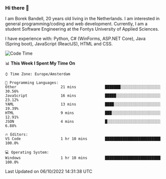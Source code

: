 ### Hi there 👋

I am Borek Bandell, 20 years old living in the Netherlands. I am interested in general programming/coding and web development. Currently, I am a student Software Engineering at the Fontys University of Applied Sciences.

I have experience with: Python, C# (WinForms, ASP.NET Core), Java (Spring boot), JavaScript (ReactJS), HTML and CSS.

<!--START_SECTION:waka-->
![Code Time](http://img.shields.io/badge/Code%20Time-239%20hrs%2041%20mins-blue)

📊 **This Week I Spent My Time On** 

```text
⌚︎ Time Zone: Europe/Amsterdam

💬 Programming Languages: 
Other                    21 mins             ███████░░░░░░░░░░░░░░░░░░   30.56% 
JavaScript               16 mins             █████░░░░░░░░░░░░░░░░░░░░   23.12% 
YAML                     13 mins             ████░░░░░░░░░░░░░░░░░░░░░   19.39% 
HTML                     9 mins              ███░░░░░░░░░░░░░░░░░░░░░░   12.91% 
JSON                     4 mins              █░░░░░░░░░░░░░░░░░░░░░░░░   6.88%

🔥 Editors: 
VS Code                  1 hr 10 mins        █████████████████████████   100.0%

💻 Operating System: 
Windows                  1 hr 10 mins        █████████████████████████   100.0%

```


 Last Updated on 06/10/2022 14:31:38 UTC
<!--END_SECTION:waka-->

<!--**tcBorek2002/tcBorek2002** is a ✨ _special_ ✨ repository because its `README.md` (this file) appears on your GitHub profile.

Here are some ideas to get you started:

- 🔭 I’m currently working on ...
- 🌱 I’m currently learning ...
- 👯 I’m looking to collaborate on ...
- 🤔 I’m looking for help with ...
- 💬 Ask me about ...
- 📫 How to reach me: ...
- 😄 Pronouns: ...
- ⚡ Fun fact: ...
-->
